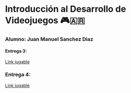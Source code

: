 # Introducción al Desarrollo de Videojuegos 🎮🇦🇷

### Alumno: Juan Manuel Sanchez Diaz

#### Entrega 3: 
[Link jugable](https://jmsanchezdiaz.github.io/entregas-ipv-sanchez-diaz-juan-manuel/entrega-3-sanchez-diaz-juan-manuel/export-entrega-3/)

### Entrega 4:
[Link jugable](https://jmsanchezdiaz.github.io/entregas-ipv-sanchez-diaz-juan-manuel/entrega-4-sanchez-diaz-juan-manuel/export-entrega-4/entrega-4-sanchez-diaz-juan-manuel.html)
